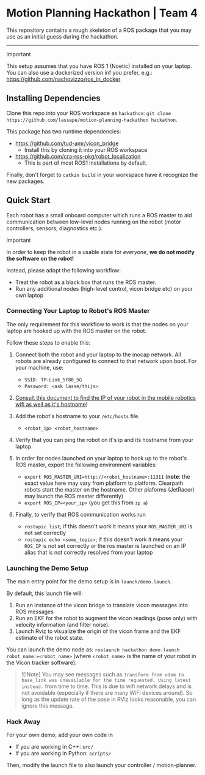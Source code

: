 # Motion Planning Hackathon | Team 4

This repository contains a rough skeleton of a ROS package that you may use as an initial guess during the hackathon.

---

>[!Important]
> This setup assumes that you have ROS 1 (Noetic) installed on your laptop. You can also use a dockerized version inf you prefer, e.g.: <https://github.com/nachovizzo/ros_in_docker>

## Installing Dependencies

Clone this repo into your ROS workspace as `hackathon`: `git clone https://github.com/lassepe/motion-planning-hackathon hackathon`.

This package has two runtime dependencies:

- <https://github.com/tud-amr/vicon_bridge>
    - Install this by cloning it into your ROS workspace
- <https://github.com/cra-ros-pkg/robot_localization>
    - This is part of most ROS1 installations by default.

Finally, don't forget to `catkin build` in your workspace have it recognize the new packages.


## Quick Start

Each robot has a small onboard computer which runs a ROS master to aid communication between
low-level nodes running on the robot (motor controllers, sensors, diagnostics etc.).

>[!Important]
> In order to keep the robot in a usable state for *everyone*, **we do not modify the software on the robot!**
> 
> Instead, please adopt the following workflow:
> 
> - Treat the robot as a black box that runs the ROS master.
> - Run any additional nodes (high-level control, vicon bridge etc) on your own laptop


### Connecting Your Laptop to Robot's ROS Master

The only requirement for this workflow to work is that the nodes on your laptop are hooked up with the ROS master on the robot.


Follow these steps to enable this:

1. Connect both the robot and your laptop to the mocap network. All robots are already configured to connect to that network upon boot. For your machine, use:
    - `SSID: TP-Link_5F80_5G`
    - `Password: <ask lasse/thijs>`

2. [Consult this document to find the IP of your robot in the mobile robotics wifi as well as it's hostname](https://github.com/tud-amr/wiki/tree/main/infrastructure/network/mobile_robotics_hub))

3. Add the robot's hostname to your `/etc/hosts` file. 
    - `<robot_ip> <robot_hostname>`

3. Verify that you can ping the robot on it's ip and its hostname from your laptop.

4. In order for nodes launched on your laptop to hook up to the robot's ROS master, export the following environment variables:
    - `export ROS_MASTER_URI=http://<robot_hostname>:11311` (**note**: the exact value here may vary from platform to platform. Clearpath robots start the master on the hostname. Other plaforms (JetRacer) may launch the ROS master differently)
    - `export ROS_IP=<your_ip>` (you get this from `ip a`)

5. Finally, to verify that ROS communication works run
    - `rostopic list`; if this doesn't work it means your `ROS_MASTER_URI` is not set correctly
    - `rostopic echo <some_topic>`; if this doesn't work it means your `ROS_IP` is not set correctly or the ros master is launched on an IP alias that is not correctly resolved from your laptop


### Launching the Demo Setup

The main entry point for the demo setup is in `launch/demo.launch`.

By default, this launch file will:

1. Run an instance of the vicon bridge to translate vicon messages into ROS messages
2. Run an EKF for the robot to augment the vicon readings (pose only) with velocity information (and filter noise).
3. Launch Rviz to visualize the origin of the vicon frame and the EKF estimate of the robot state.


You can launch the demo node as: `roslaunch hackathon demo.launch robot_name:=<robot_name>` (where `<robot_name>` is the name of your robot in the Vicon tracker software).

>![!Note]
> You may see messages such as `Transform from odom to base_link was unavailable for the time requested. Using latest instead.` from time to time. This is due to wifi network delays and is not avoidable (especially if there are many WiFi devices around). So long as the update rate of the pose in RViz looks reasonable, you can ignore this message.

### Hack Away

For your own demo, add your own code in

- If you are working in C++: `src/`
- If you are working in Python: `scripts/`

Then, modify the launch file to also launch your controller / motion-planner.

